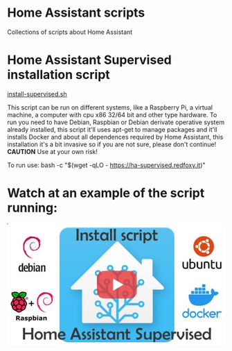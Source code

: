 # Home Assistant scripts

Collections of scripts about Home Assistant

# Home Assistant Supervised installation script
[install-supervised.sh](install-supervised.sh)

This script can be run on different systems, like a Raspberry Pi, a virtual machine, a computer with cpu x86 32/64 bit and other type hardware.
To run you need to have Debian, Raspbian or Debian derivate operative system already installed, this script it'll uses apt-get to manage packages and it'll installs Docker and about all dependences required by Home Assistant, this installation it's a bit invasive so if you are not sure, please don't continue!
**CAUTION** Use at your own risk!

To run use:
bash -c "$(wget -qLO - https://ha-supervised.redfoxy.it)"

# Watch at an example of the script running:
[![Example of script running](https://raw.githubusercontent.com/RedFoxy/Scripts-and-notes/main/Home-Assistant/home%20assistant%20supervised.jpg)](https://www.youtube.com/watch?v=Ca2rM6A-aiE)
